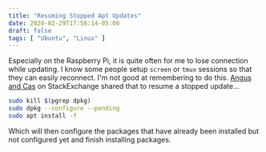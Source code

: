 ```yaml
---
title: "Resuming Stopped Apt Updates"
date: 2020-02-29T17:58:14-05:00
draft: false
tags: [ "Ubuntu", "Linux" ]
---
```


Especially on the Raspberry Pi, it is quite often for me to lose connection while updating. I know some people setup `screen` or `tmux` sessions so that they can easily reconnect. I'm not good at remembering to do this. [Angus and Cas](https://unix.stackexchange.com/a/46546) on StackExchange shared that to resume a stopped update...

```bash
sudo kill $(pgrep dpkg)
sudo dpkg --configure --pending
sudo apt install -f
```

Which will then configure the packages that have already been installed but not configured yet and finish installing packages.